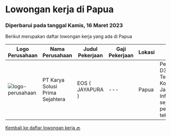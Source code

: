 
  # Lowongan kerja di Papua

  ### Diperbarui pada tanggal Kamis, 16 Maret 2023

  Berikut merupakan daftar lowongan kerja yang ada di Papua

  |Logo Perusahaan | Nama Perusahaan | Judul Pekerjaan | Gaji Pekerjaan | Lokasi | Deskripsi | Tanggal diunggah | Pranala |
  | -------------- | --------------- | --------------- | --------- | --------- | -------------- | ------- | ----------- |
  |![logo-perusahaan](https://image-service-cdn.seek.com.au/bb0f2c313297f2db3d497466b95d7da85644edc0/ee4dce1061f3f616224767ad58cb2fc751b8d2dc)|PT Karya Solusi Prima Sejahtera|EOS ( JAYAPURA )|---|Papua|Pendidikan minimal D3 Telekomunikasi/Teknik Komputer Jaringan/Teknik Informatika dan sejenisnya; Memiliki pengalaman sebagai teknisi/engineer di...|Rabu, 08 Maret 2023|https://www.jobstreet.co.id/id/job/eos-jayapura-4253565?token=0~5fcd94ee-9c70-47f5-95e7-66553088dcb8&sectionRank=1&jobId=jobstreet-id-job-4253565|


  [Kembali ke daftar lowongan kerja 🔙](../README.md#daftar-lowongan-kerja)
  